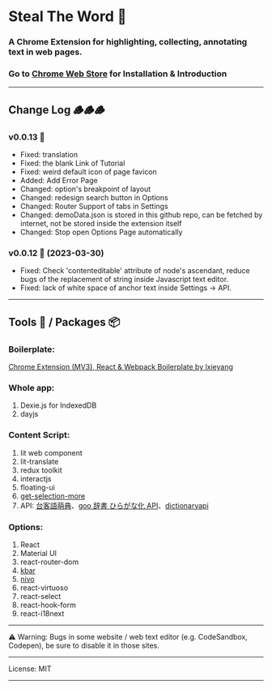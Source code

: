 # Steal The Word 🥷

### A Chrome Extension for highlighting, collecting, annotating text in web pages.

### Go to [Chrome Web Store](https://chrome.google.com/webstore/detail/steal-the-word/lolkalfaocfklgolbfblhdblhdppoaoa) for Installation & Introduction

---

## Change Log 🪵🪵🪵

### v0.0.13 🐲

- Fixed: translation
- Fixed: the blank Link of Tutorial
- Fixed: weird default icon of page favicon
- Added: Add Error Page
- Changed: option's breakpoint of layout
- Changed: redesign search button in Options
- Changed: Router Support of tabs in Settings
- Changed: demoData.json is stored in this github repo, can be fetched by internet, not be stored inside the extension itself
- Changed: Stop open Options Page automatically

### v0.0.12 🦑 (2023-03-30)

- Fixed: Check 'contenteditable' attribute of node's ascendant, reduce bugs of the replacement of string inside Javascript text editor.
- Fixed: lack of white space of anchor text inside Settings -> API.

---

## Tools 🧰 / Packages 📦

### Boilerplate:

[Chrome Extension (MV3), React & Webpack Boilerplate by lxieyang ](https://github.com/lxieyang/chrome-extension-boilerplate-react)

### Whole app:

1. Dexie.js for IndexedDB
2. dayjs

### Content Script:

1. lit web component
2. lit-translate
3. redux toolkit
4. interactjs
5. floating-ui
6. [get-selection-more](https://github.com/crimx/get-selection-more)
7. API: [台客語萌典](https://github.com/g0v/moedict-webkit)、[goo 辞書 ひらがな化 API](https://labs.goo.ne.jp/api/jp/hiragana-translation/)、[dictionaryapi](https://dictionaryapi.dev/)

### Options:

1. React
2. Material UI
3. react-router-dom
4. [kbar](https://github.com/timc1/kbar)
5. [nivo](https://nivo.rocks/)
6. react-virtuoso
7. react-select
8. react-hook-form
9. react-i18next

---

⚠️ Warning: Bugs in some website / web text editor (e.g. CodeSandbox, Codepen), be sure to disable it in those sites.

---

License: MIT

---
